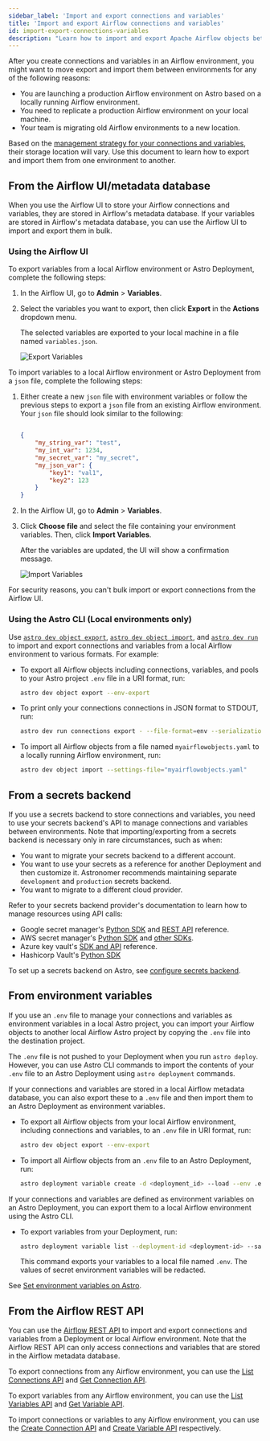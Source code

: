 ```yaml
---
sidebar_label: 'Import and export connections and variables'
title: 'Import and export Airflow connections and variables'
id: import-export-connections-variables
description: "Learn how to import and export Apache Airflow objects between Airflow environments on Astro"
---
```


After you create connections and variables in an Airflow environment, you might want to move export and import them between environments for any of the following reasons:

- You are launching a production Airflow environment on Astro based on a locally running Airflow environment.
- You need to replicate a production Airflow environment on your local machine.
- Your team is migrating old Airflow environments to a new location.

Based on the [management strategy for your connections and variables](manage-connections-variables.md), their storage location will vary. Use this document to learn how to export and import them from one environment to another.

## From the Airflow UI/metadata database

When you use the Airflow UI to store your Airflow connections and variables, they are stored in Airflow's metadata database. If your variables are stored in Airflow's metadata database, you can use the Airflow UI to import and export them in bulk.

### Using the Airflow UI

To export variables from a local Airflow environment or Astro Deployment, complete the following steps:

1. In the Airflow UI, go to **Admin** > **Variables**.

2. Select the variables you want to export, then click **Export** in the **Actions** dropdown menu.

    The selected variables are exported to your local machine in a file named `variables.json`.

    ![Export Variables](/img/docs/airflow-ui-export-vars.png)

To import variables to a local Airflow environment or Astro Deployment from a `json` file, complete the following steps:

1. Either create a new `json` file with environment variables or follow the previous steps to export a `json` file from an existing Airflow environment. Your `json` file should look similar to the following:

    ```json

    {
        "my_string_var": "test",
        "my_int_var": 1234,
        "my_secret_var": "my_secret",
        "my_json_var": {
            "key1": "val1",
            "key2": 123
        }
    }

    ```

2. In the Airflow UI, go to **Admin** > **Variables**.

3. Click **Choose file** and select the file containing your environment variables. Then, click **Import Variables**.

    After the variables are updated, the UI will show a confirmation message.

    ![Import Variables](/img/docs/airflow-ui-import-vars.png)

For security reasons, you can't bulk import or export connections from the Airflow UI.

### Using the Astro CLI (Local environments only)

Use [`astro dev object export`](cli/astro-dev-object-export.md), [`astro dev object import`](cli/astro-dev-object-import.md), and [`astro dev run`](cli/astro-dev-run.md) to import and export connections and variables from a local Airflow environment to various formats. For example:

- To export all Airflow objects including connections, variables, and pools to your Astro project `.env` file in a URI format, run:

    ```bash
    astro dev object export --env-export
    ```

- To print only your connections connections in JSON format to STDOUT, run:

    ```bash
    astro dev run connections export - --file-format=env --serialization-format=json
    ```

- To import all Airflow objects from a file named `myairflowobjects.yaml` to a locally running Airflow environment, run:

    ```bash
    astro dev object import --settings-file="myairflowobjects.yaml"
    ```

## From a secrets backend

If you use a secrets backend to store connections and variables, you need to use your secrets backend's API to manage connections and variables between environments. Note that importing/exporting from a secrets backend is necessary only in rare circumstances, such as when:

- You want to migrate your secrets backend to a different account.
- You want to use your secrets as a reference for another Deployment and then customize it. Astronomer recommends maintaining separate `development` and `production` secrets backend.
- You want to migrate to a different cloud provider.

Refer to your secrets backend provider's documentation to learn how to manage resources using API calls:

- Google secret manager's [Python SDK](https://cloud.google.com/secret-manager/docs/reference/libraries#client-libraries-install-python) and [REST API](https://cloud.google.com/secret-manager/docs/reference/rest) reference.
- AWS secret manager's [Python SDK](https://boto3.amazonaws.com/v1/documentation/api/latest/reference/services/secretsmanager.html) and [other SDKs](https://docs.aws.amazon.com/secretsmanager/latest/apireference/Welcome.html).
- Azure key vault's [SDK and API](https://learn.microsoft.com/en-us/azure/key-vault/general/developers-guide#apis-and-sdks-for-key-vault-management) reference.
- Hashicorp Vault's [Python SDK](https://developer.hashicorp.com/vault/docs/get-started/developer-qs#step-2-install-a-client-library)

To set up a secrets backend on Astro, see [configure secrets backend](secrets-backend.md).

## From environment variables

If you use an `.env` file to manage your connections and variables as environment variables in a local Astro project, you can import your Airflow objects to another local Airflow Astro project by copying the `.env` file into the destination project.

The `.env` file is not pushed to your Deployment when you run `astro deploy`. However, you can use Astro CLI commands to import the contents of your `.env` file to an Astro Deployment using `astro deployment` commands.

If your connections and variables are stored in a local Airflow metadata database, you can also export these to a `.env` file and then import them to an Astro Deployment as environment variables.

- To export all Airflow objects from your local Airflow environment, including connections and variables, to an `.env` file in URI format, run:

    ```bash
    astro dev object export --env-export
    ```

- To import all Airflow objects from an `.env` file to an Astro Deployment, run:

    ```bash
    astro deployment variable create -d <deployment_id> --load --env .env
    ```

If your connections and variables are defined as environment variables on an Astro Deployment, you can export them to a local Airflow environment using the Astro CLI.

- To export variables from your Deployment, run:

    ```bash
    astro deployment variable list --deployment-id <deployment-id> --save
    ```

    This command exports your variables to a local file named `.env`. The values of secret environment variables will be redacted.

See [Set environment variables on Astro](https://docs.astronomer.io/astro/manage-env-vars).

## From the Airflow REST API

You can use the [Airflow REST API](airflow-api.md) to import and export connections and variables from a Deployment or local Airflow environment. Note that the Airflow REST API can only access connections and variables that are stored in the Airflow metadata database.

To export connections from any Airflow environment, you can use the [List Connections API](https://airflow.apache.org/docs/apache-airflow/stable/stable-rest-api-ref.html#operation/get_connections) and [Get Connection API](https://airflow.apache.org/docs/apache-airflow/stable/stable-rest-api-ref.html#operation/get_connection).

To export variables from any Airflow environment, you can use the [List Variables API](https://airflow.apache.org/docs/apache-airflow/stable/stable-rest-api-ref.html#operation/get_variables) and [Get Variable API](https://airflow.apache.org/docs/apache-airflow/stable/stable-rest-api-ref.html#operation/get_variable).

To import connections or variables to any Airflow environment, you can use the [Create Connection API](https://airflow.apache.org/docs/apache-airflow/stable/stable-rest-api-ref.html#operation/post_connection) and [Create Variable API](https://airflow.apache.org/docs/apache-airflow/stable/stable-rest-api-ref.html#operation/post_variables) respectively.

